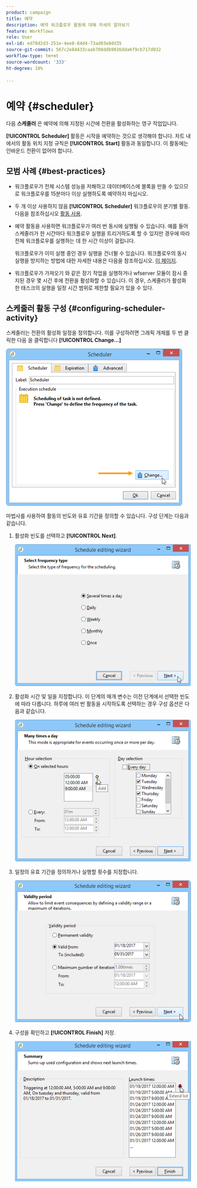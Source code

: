 ```yaml
---
product: campaign
title: 예약
description: 예약 워크플로우 활동에 대해 자세히 알아보기
feature: Workflows
role: User
exl-id: ed70d2d3-251e-4ee8-84d4-73ad03e8dd35
source-git-commit: 567c2e84433caab708ddb9026dda6f9cb717d032
workflow-type: tm+mt
source-wordcount: '333'
ht-degree: 10%

---
```


# 예약 {#scheduler}



다음 **스케줄러** 은 예약에 의해 지정된 시간에 전환을 활성화하는 영구 작업입니다.

**[!UICONTROL Scheduler]** 활동은 시작을 예약하는 것으로 생각해야 합니다. 차트 내에서의 활동 위치 지정 규칙은 **[!UICONTROL Start]** 활동과 동일합니다. 이 활동에는 인바운드 전환이 없어야 합니다.

## 모범 사례 {#best-practices}

* 워크플로우가 전체 시스템 성능을 저해하고 데이터베이스에 블록을 만들 수 있으므로 워크플로우를 15분마다 이상 실행하도록 예약하지 마십시오.

* 두 개 이상 사용하지 않음 **[!UICONTROL Scheduler]** 워크플로우의 분기별 활동. 다음을 참조하십시오 [활동 사용](workflow-best-practices.md#using-activities).

* 예약 활동을 사용하면 워크플로우가 여러 번 동시에 실행될 수 있습니다. 예를 들어 스케줄러가 한 시간마다 워크플로우 실행을 트리거하도록 할 수 있지만 경우에 따라 전체 워크플로우를 실행하는 데 한 시간 이상이 걸립니다.

  워크플로우가 이미 실행 중인 경우 실행을 건너뛸 수 있습니다. 워크플로우의 동시 실행을 방지하는 방법에 대한 자세한 내용은 다음을 참조하십시오. [이 페이지](monitor-workflow-execution.md#preventing-simultaneous-multiple-executions).

* 워크플로우가 가져오기 와 같은 장기 작업을 실행하거나 wfserver 모듈이 잠시 중지된 경우 몇 시간 후에 전환을 활성화할 수 있습니다. 이 경우, 스케줄러가 활성화한 태스크의 실행을 일정 시간 범위로 제한할 필요가 있을 수 있다.

## 스케줄러 활동 구성 {#configuring-scheduler-activity}

스케줄러는 전환의 활성화 일정을 정의합니다. 이를 구성하려면 그래픽 개체를 두 번 클릭한 다음 을 클릭합니다 **[!UICONTROL Change...]**

![](assets/s_user_segmentation_scheduler.png)

마법사를 사용하여 활동의 빈도와 유효 기간을 정의할 수 있습니다. 구성 단계는 다음과 같습니다.

1. 활성화 빈도를 선택하고 **[!UICONTROL Next]**.

   ![](assets/s_user_segmentation_scheduler2.png)

1. 활성화 시간 및 일을 지정합니다. 이 단계의 매개 변수는 이전 단계에서 선택한 빈도에 따라 다릅니다. 하루에 여러 번 활동을 시작하도록 선택하는 경우 구성 옵션은 다음과 같습니다.

   ![](assets/s_user_segmentation_scheduler3.png)

1. 일정의 유효 기간을 정의하거나 실행할 횟수를 지정합니다.

   ![](assets/s_user_segmentation_scheduler4.png)

1. 구성을 확인하고 **[!UICONTROL Finish]** 저장.

   ![](assets/s_user_segmentation_scheduler5.png)
